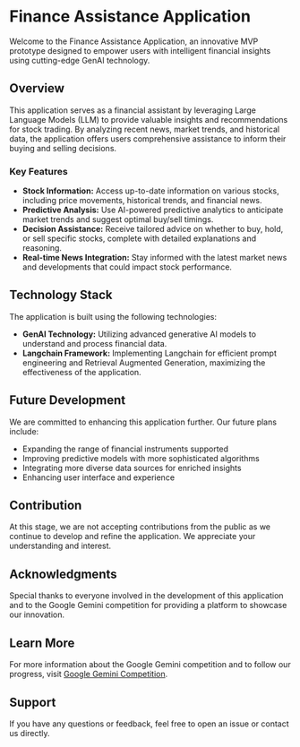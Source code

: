 # Finance Assistance Application

Welcome to the Finance Assistance Application, an innovative MVP prototype designed to empower users with intelligent financial insights using cutting-edge GenAI technology.

## Overview

This application serves as a financial assistant by leveraging Large Language Models (LLM) to provide valuable insights and recommendations for stock trading. By analyzing recent news, market trends, and historical data, the application offers users comprehensive assistance to inform their buying and selling decisions.

### Key Features

- **Stock Information:** Access up-to-date information on various stocks, including price movements, historical trends, and financial news.
- **Predictive Analysis:** Use AI-powered predictive analytics to anticipate market trends and suggest optimal buy/sell timings.
- **Decision Assistance:** Receive tailored advice on whether to buy, hold, or sell specific stocks, complete with detailed explanations and reasoning.
- **Real-time News Integration:** Stay informed with the latest market news and developments that could impact stock performance.

## Technology Stack

The application is built using the following technologies:

- **GenAI Technology:** Utilizing advanced generative AI models to understand and process financial data.
- **Langchain Framework:** Implementing Langchain for efficient prompt engineering and Retrieval Augmented Generation, maximizing the effectiveness of the application.

## Future Development

We are committed to enhancing this application further. Our future plans include:

- Expanding the range of financial instruments supported
- Improving predictive models with more sophisticated algorithms
- Integrating more diverse data sources for enriched insights
- Enhancing user interface and experience

## Contribution

At this stage, we are not accepting contributions from the public as we continue to develop and refine the application. We appreciate your understanding and interest.

## Acknowledgments

Special thanks to everyone involved in the development of this application and to the Google Gemini competition for providing a platform to showcase our innovation.

## Learn More

For more information about the Google Gemini competition and to follow our progress, visit [Google Gemini Competition](https://ai.google.dev/competition).

## Support

If you have any questions or feedback, feel free to open an issue or contact us directly.
